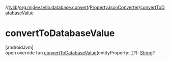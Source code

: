 //[tvlib](../../../index.md)/[org.mjdev.tvlib.database.convert](../index.md)/[PropertyJsonConverter](index.md)/[convertToDatabaseValue](convert-to-database-value.md)

# convertToDatabaseValue

[androidJvm]\
open override fun [convertToDatabaseValue](convert-to-database-value.md)(entityProperty: [T](index.md)?): [String](https://kotlinlang.org/api/latest/jvm/stdlib/kotlin/-string/index.html)?
